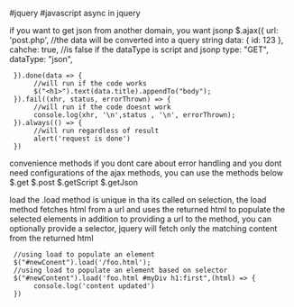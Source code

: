 #jquery #javascript 
async in jquery 

if you want to get json from another domain, you want jsonp 
     $.ajax({
          url: 'post.php',
          //the data will be converted into a query string
          data: {
               id: 123
          },
          cahche: true, //is false if the dataType is script and jsonp
          type: "GET",
          dataType: "json",
          
     }).done(data => {
          //will run if the code works
          $("<h1>").text(data.title).appendTo("body");
     }).fail((xhr, status, errorThrown) => {
          //will run if the code doesnt work
          console.log(xhr, '\n',status , '\n', errorThrown);
     }).always(() => {
          //will run regardless of result 
          alert('request is done')
     })

convenience methods 
     if you dont care about error handling and you dont need configurations of the ajax methods, you can use the methods below    
          $.get 
          $.post 
          $.getScript
          $.getJson

load 
     the .load method is unique in tha its called on selection, the load method fetches html from a url and uses the returned html to populate the selected elements in addition to providing a url to the method, you can optionally provide a selector, jquery will fetch only the matching content from the returned html 

     //using load to populate an element
     $("#newConent").load('/foo.html');
     //using load to populate an element based on selector 
     $("#newContent").load('foo.html #myDiv h1:first",(html) => {
          console.log('content updated')
     })
     